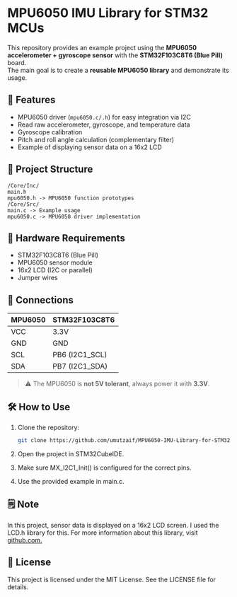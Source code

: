 # MPU6050 IMU Library for STM32 MCUs

This repository provides an example project using the **MPU6050 accelerometer + gyroscope sensor** with the **STM32F103C8T6 (Blue Pill)** board.  
The main goal is to create a **reusable MPU6050 library** and demonstrate its usage.

## 🚀 Features
- MPU6050 driver (`mpu6050.c/.h`) for easy integration via I2C
- Read raw accelerometer, gyroscope, and temperature data
- Gyroscope calibration
- Pitch and roll angle calculation (complementary filter)
- Example of displaying sensor data on a 16x2 LCD

## 📂 Project Structure
```
/Core/Inc/
main.h
mpu6050.h -> MPU6050 function prototypes
/Core/Src/
main.c -> Example usage
mpu6050.c -> MPU6050 driver implementation
```


## 🔧 Hardware Requirements
- STM32F103C8T6 (Blue Pill)
- MPU6050 sensor module
- 16x2 LCD (I2C or parallel)
- Jumper wires

## 📌 Connections
| MPU6050 | STM32F103C8T6 |
|---------|---------------|
| VCC     | 3.3V          |
| GND     | GND           |
| SCL     | PB6 (I2C1_SCL)|
| SDA     | PB7 (I2C1_SDA)|

> ⚠️ The MPU6050 is **not 5V tolerant**, always power it with **3.3V**.

## 🛠️ How to Use
1. Clone the repository:
   ```bash
   git clone https://github.com/umutzaif/MPU6050-IMU-Library-for-STM32.git
2. Open the project in STM32CubeIDE.

3. Make sure MX_I2C1_Init() is configured for the correct pins.

3. Use the provided example in main.c.

## 🗒️ Note
In this project, sensor data is displayed on a 16x2 LCD screen. I used the LCD.h library for this. For more information about this library, visit [github.com.](https://github.com/BahadirAydinoglu/STM32F1-LCD-Tutorial)

## 📝 License

This project is licensed under the MIT License. See the LICENSE file for details.
